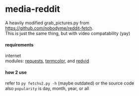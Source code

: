 # media-reddit
A heavily modified grab_pictures.py from https://github.com/nobodyme/reddit-fetch.  
This is just the same thing, but with video compatability (yay)

#### requirements
internet  
modules: [requests](https://pypi.org/project/requests/), [termcolor](https://pypi.org/project/termcolor/), and [redvid](https://pypi.org/project/redvid/)  
  
#### how 2 use  
refer to ``py fetchv2.py -h`` (maybe outdated) or the source code  
also ``popularity`` is day, month, year, or all
